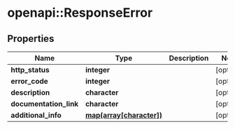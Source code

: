 # openapi::ResponseError

## Properties
Name | Type | Description | Notes
------------ | ------------- | ------------- | -------------
**http_status** | **integer** |  | [optional] 
**error_code** | **integer** |  | [optional] 
**description** | **character** |  | [optional] 
**documentation_link** | **character** |  | [optional] 
**additional_info** | [**map(array[character])**](array.md) |  | [optional] 


